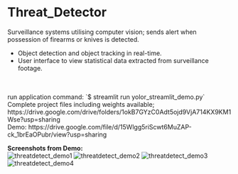 # Threat_Detector
Surveillance systems utilising computer vision; sends alert when possession of firearms or knives is detected. 
* Object detection and object tracking in real-time.
* User interface to view statistical data extracted from surveillance footage. 
<br/>
<br/> run application command: `$ streamlit run yolor_streamlit_demo.py`
<br/> Complete project files including weights available; https://drive.google.com/drive/folders/1okB7GYzC0Adt5ojd9VjA714KX9KM1Wse?usp=sharing
<br/> Demo: https://drive.google.com/file/d/15Wlgg5riScwt6MuZAP-ck_1brEaOPubr/view?usp=sharing

**Screenshots from Demo:**<br>
![threatdetect_demo1](https://github.com/cybersamurai2410/Threat_Detector/assets/66138996/aea1dd8b-5bb4-4c70-a9e9-688ec7eabf92)
![threatdetect_demo2](https://github.com/cybersamurai2410/Threat_Detector/assets/66138996/2a946bfa-3b60-408b-a3e6-4c55fbaddf27)
![threatdetect_demo3](https://github.com/cybersamurai2410/Threat_Detector/assets/66138996/dc62b6c8-6d53-4050-9170-d95cf2d1e896)
![threatdetect_demo4](https://github.com/cybersamurai2410/Threat_Detector/assets/66138996/27265756-4617-4e84-9ec6-c60f23b0498e)
